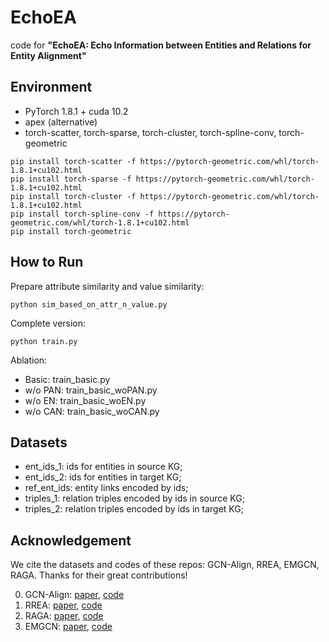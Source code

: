 # EchoEA

code for **"EchoEA: Echo Information between Entities and Relations for Entity Alignment"**

## Environment

- PyTorch 1.8.1 + cuda 10.2
- apex (alternative)
- torch-scatter, torch-sparse, torch-cluster, torch-spline-conv, torch-geometric

```shell
pip install torch-scatter -f https://pytorch-geometric.com/whl/torch-1.8.1+cu102.html
pip install torch-sparse -f https://pytorch-geometric.com/whl/torch-1.8.1+cu102.html
pip install torch-cluster -f https://pytorch-geometric.com/whl/torch-1.8.1+cu102.html
pip install torch-spline-conv -f https://pytorch-geometric.com/whl/torch-1.8.1+cu102.html
pip install torch-geometric
```

## How to Run

Prepare attribute similarity and value similarity:
```shell
python sim_based_on_attr_n_value.py
```

Complete version:
```shell
python train.py
```
Ablation:
- Basic: train_basic.py
- w/o PAN: train_basic_woPAN.py
- w/o EN: train_basic_woEN.py
- w/o CAN: train_basic_woCAN.py

## Datasets

* ent_ids_1: ids for entities in source KG;
* ent_ids_2: ids for entities in target KG;
* ref_ent_ids: entity links encoded by ids;
* triples_1: relation triples encoded by ids in source KG;
* triples_2: relation triples encoded by ids in target KG;

## Acknowledgement

We cite the datasets and codes of these repos: GCN-Align, RREA, EMGCN, RAGA. Thanks for their great contributions!

0. GCN-Align: [paper](https://www.aclweb.org/anthology/D18-1032.pdf), [code](https://github.com/1049451037/GCN-Align)
1. RREA: [paper](https://arxiv.org/pdf/2008.07962.pdf), [code](https://github.com/MaoXinn/RREA)
2. RAGA: [paper](https://arxiv.org/abs/2103.00791), [code](https://github.com/zhurboo/RAGA)
3. EMGCN: [paper](https://ieeexplore.ieee.org/document/9262038), [code](https://github.com/vinhsuhi/EMGCN)


